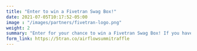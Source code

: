```yaml
---
title: "Enter to win a Fivetran Swag Box!"
date: 2021-07-05T10:17:52-05:00
image : "/images/partners/fivetran-logo.png"
weight: 2
summary: "Enter for your chance to win a Fivetran Swag Box! If you have won, you will be emailed directly by Thursday, July 22."
form_link: https://5tran.co/airflowsummitraffle
---
```

